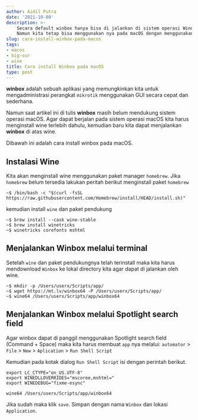 ```yaml
---
author: Aidil Putra
date: '2021-10-09'
description: >-
    Secara default winbox hanya bisa di jalankan di sistem operasi Windows.
    Namun kita tetap bisa menggunakan nya pada macOS dengan menggunakan wine.
slug: cara-install-winbox-pada-macos
tags:
- macos
- big-sur
- wine
title: Cara install Winbox pada macOS
type: post
---
```


**winbox** adalah sebuah aplikasi yang memungkinkan kita untuk mengadministrasi perangkat `mikrotik` menggunakan GUI secara cepat dan sederhana.

Namun saat artikel ini di tulis **winbox** masih belum mendukung sistem operasi macOS. Agar dapat berjalan pada sistem operasi macOS kita harus menginstall wine terlebih dahulu, kemudian baru kita dapat menjalankan **winbox** di atas wine.

Dibawah ini adalah cara install winbox pada macOS.

## Instalasi Wine
Kita akan menginstall wine menggunakan paket manager `homebrew`. Jika `homebrew` belum tersedia lakukan peritah berikut menginstall paket `homebrew`
```console
~$ /bin/bash -c "$(curl -fsSL https://raw.githubusercontent.com/Homebrew/install/HEAD/install.sh)"
```

kemudian install `wine` dan paket pendukung
```console
~$ brew install --cask wine-stable
~$ brew install winetricks 
~$ winetricks corefonts mshtml
```

## Menjalankan Winbox melalui terminal
Setelah `wine` dan paket pendukungnya telah terinstall maka kita harus mendownload `Winbox` ke lokal directory kita agar dapat di jalankan oleh wine.
```console
~$ mkdir -p /Users/userx/Scripts/app/
~$ wget https://mt.lv/winbox64 -P /Users/userx/Scripts/app/
~$ wine64 /Users/userx/Scripts/app/winbox64
```

## Menjalankan Winbox melalui Spotlight search field
Agar winbox dapat di panggil menggunakan Spotlight search field (Command + Space) maka kita harus membuat `app` nya melalui:
`automator` > `File` > `New` > `Aplication` > `Run Shell Script`

Kemudian pada kotak dialog `Run Shell Script` isi dengan perintah berikut.
```console
export LC_CTYPE="en_US.UTF-8"
export WINEDLLOVERRIDES="mscoree,mshtml="
export WINEDEBUG="fixme-esync"

wine64 /Users/userx/Scripts/app/winbox64
```

Jika sudah maka klik `save`. Simpan dengan nama `Winbox` dan lokasi `Application`.
